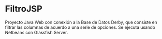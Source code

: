 FiltroJSP
=========

Proyecto Java Web con conexión a la Base de Datos Derby, que consiste en filtrar las columnas de acuerdo a una serie de opciones. Se ejecuta usando Netbeans con Glassfish Server.
